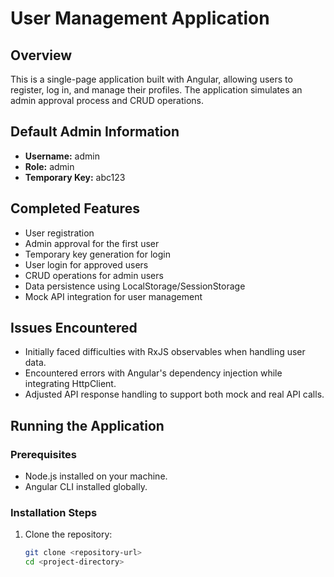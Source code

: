# User Management Application

## Overview
This is a single-page application built with Angular, allowing users to register, log in, and manage their profiles. The application simulates an admin approval process and CRUD operations.

## Default Admin Information
- **Username:** admin
- **Role:** admin
- **Temporary Key:** abc123

## Completed Features
- User registration
- Admin approval for the first user
- Temporary key generation for login
- User login for approved users
- CRUD operations for admin users
- Data persistence using LocalStorage/SessionStorage
- Mock API integration for user management

## Issues Encountered
- Initially faced difficulties with RxJS observables when handling user data.
- Encountered errors with Angular's dependency injection while integrating HttpClient.
- Adjusted API response handling to support both mock and real API calls.

## Running the Application
### Prerequisites
- Node.js installed on your machine.
- Angular CLI installed globally.

### Installation Steps
1. Clone the repository:
   ```bash
   git clone <repository-url>
   cd <project-directory>
